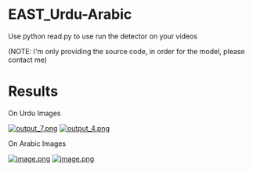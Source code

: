 # EAST_Urdu-Arabic

Use python read.py to use run the detector on your videos 

(NOTE: I'm only providing the source code, in order for the model, please contact me)

# Results

On Urdu Images

[![output_7.png](https://s1.postimg.org/1b3csi02i7/output_7.png)](https://postimg.org/image/3dj5gjynjf/)
[![output_4.png](https://s1.postimg.org/9e42zg549r/output_4.png)](https://postimg.org/image/6c86y83s2j/)

On Arabic Images

[![image.png](https://s1.postimg.org/2sz0ml3pof/image.png)](https://postimg.org/image/6ub00z7t17/)
[![image.png](https://s1.postimg.org/4yyf8d2g27/image.png)](https://postimg.org/image/74xtu4u3t7/)


